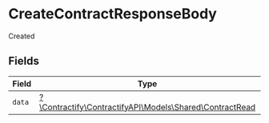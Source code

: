 # CreateContractResponseBody

Created


## Fields

| Field                                                                                          | Type                                                                                           | Required                                                                                       | Description                                                                                    |
| ---------------------------------------------------------------------------------------------- | ---------------------------------------------------------------------------------------------- | ---------------------------------------------------------------------------------------------- | ---------------------------------------------------------------------------------------------- |
| `data`                                                                                         | [?\Contractify\ContractifyAPI\Models\Shared\ContractRead](../../models/shared/ContractRead.md) | :heavy_minus_sign:                                                                             | N/A                                                                                            |